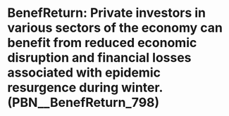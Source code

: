 # BenefReturn: __Private investors in various sectors of the economy can benefit from reduced economic disruption and financial losses associated with epidemic resurgence during winter.__ (PBN__BenefReturn_798)

